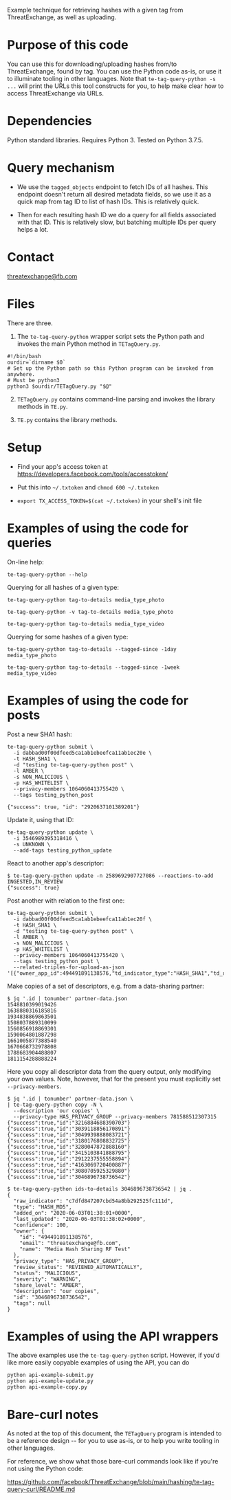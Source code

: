 Example technique for retrieving hashes with a given tag from ThreatExchange, as well as uploading.

# Purpose of this code

You can use this for downloading/uploading hashes from/to ThreatExchange, found by tag. You can use the Python code as-is, or use it to illuminate tooling in other languages. Note that `te-tag-query-python -s ...` will print the URLs this tool constructs for you, to help make clear how to access ThreatExchange via URLs.

# Dependencies

Python standard libraries. Requires Python 3. Tested on Python 3.7.5.

# Query mechanism

* We use the `tagged_objects` endpoint to fetch IDs of all hashes. This
endpoint doesn't return all desired metadata fields, so we use it as a quick
map from tag ID to list of hash IDs. This is relatively quick.

* Then for each resulting hash ID we do a query for all fields associated with
that ID. This is relatively slow, but batching multiple IDs per query helps a
lot.

# Contact

threatexchange@fb.com

# Files

There are three.

1. The `te-tag-query-python` wrapper script sets the Python path and invokes the main Python method in `TETagQuery.py`.

```
#!/bin/bash
ourdir=`dirname $0`
# Set up the Python path so this Python program can be invoked from anywhere.
# Must be python3
python3 $ourdir/TETagQuery.py "$@"
```

2. `TETagQuery.py` contains command-line parsing and invokes the library methods in `TE.py`.

3. `TE.py` contains the library methods.

# Setup

* Find your app's access token at https://developers.facebook.com/tools/accesstoken/

* Put this into `~/.txtoken` and `chmod 600 ~/.txtoken`

* `export TX_ACCESS_TOKEN=$(cat ~/.txtoken)` in your shell's init file

# Examples of using the code for queries

On-line help:
```
te-tag-query-python --help
```

Querying for all hashes of a given type:
```
te-tag-query-python tag-to-details media_type_photo

te-tag-query-python -v tag-to-details media_type_photo

te-tag-query-python tag-to-details media_type_video
```

Querying for some hashes of a given type:
```
te-tag-query-python tag-to-details --tagged-since -1day media_type_photo

te-tag-query-python tag-to-details --tagged-since -1week media_type_video
```

# Examples of using the code for posts

Post a new SHA1 hash:

```
te-tag-query-python submit \
  -i dabbad00f00dfeed5ca1ab1ebeefca11ab1ec20e \
  -t HASH_SHA1 \
  -d "testing te-tag-query-python post" \
  -l AMBER \
  -s NON_MALICIOUS \
  -p HAS_WHITELIST \
  --privacy-members 1064060413755420 \
  --tags testing_python_post

{"success": true, "id": "2920637101389201"}
```

Update it, using that ID:

```
te-tag-query-python update \
  -i 3546989395318416 \
  -s UNKNOWN \
  --add-tags testing_python_update
```

React to another app's descriptor:

```
$ te-tag-query-python update -n 2589692907727086 --reactions-to-add INGESTED,IN_REVIEW
{"success": true}
```

Post another with relation to the first one:

```
te-tag-query-python submit \
  -i dabbad00f00dfeed5ca1ab1ebeefca11ab1ec20f \
  -t HASH_SHA1 \
  -d "testing te-tag-query-python post" \
  -l AMBER \
  -s NON_MALICIOUS \
  -p HAS_WHITELIST \
  --privacy-members 1064060413755420 \
  --tags testing_python_post \
  --related-triples-for-upload-as-json '[{"owner_app_id":494491891138576,"td_indicator_type":"HASH_SHA1","td_raw_indicator":"dabbad00f00dfeed5ca1ab1ebeefca11ab1ec20e"}]'
```

Make copies of a set of descriptors, e.g. from a data-sharing partner:

```
$ jq '.id | tonumber' partner-data.json
1548810399019426
1638880316185816
1934838869863501
1508037889310099
1560856918869301
1590064801887298
1661005877388540
1670668732978808
1788683904488807
1811154288888224
```

Here you copy all descriptor data from the query output, only modifying your own values.
Note, however, that for the present you must explicitly set `--privacy-members`.

```
$ jq '.id | tonumber' partner-data.json \
| te-tag-query-python copy -N \
  --description 'our copies' \
  --privacy-type HAS_PRIVACY_GROUP --privacy-members 781588512307315
{"success":true,"id":"3216884688390703"}
{"success":true,"id":"3039118856170891"}
{"success":true,"id":"3049939888083721"}
{"success":true,"id":"3180176808832725"}
{"success":true,"id":"3280047872888160"}
{"success":true,"id":"3415103841888795"}
{"success":true,"id":"2912237555558894"}
{"success":true,"id":"4163069720400887"}
{"success":true,"id":"3080705925329880"}
{"success":true,"id":"3046896738736542"}
```

```
$ te-tag-query-python ids-to-details 3046896738736542 | jq .
{
  "raw_indicator": "c7dfd847207cbd54a8bb292525fc111d",
  "type": "HASH_MD5",
  "added_on": "2020-06-03T01:38:01+0000",
  "last_updated": "2020-06-03T01:38:02+0000",
  "confidence": 100,
  "owner": {
    "id": "494491891138576",
    "email": "threatexchange@fb.com",
    "name": "Media Hash Sharing RF Test"
  },
  "privacy_type": "HAS_PRIVACY_GROUP",
  "review_status": "REVIEWED_AUTOMATICALLY",
  "status": "MALICIOUS",
  "severity": "WARNING",
  "share_level": "AMBER",
  "description": "our copies",
  "id": "3046896738736542",
  "tags": null
}
```

# Examples of using the API wrappers

The above examples use the `te-tag-query-python` script. However, if you'd like more easily copyable examples of using the API, you can do

```
python api-example-submit.py
python api-example-update.py
python api-example-copy.py
```

# Bare-curl notes

As noted at the top of this document, the `TETagQuery` program is intended to be a reference design -- for you to use as-is, or to help you write tooling in other languages.

For reference, we show what those bare-curl commands look like if you're not using the Python code:

https://github.com/facebook/ThreatExchange/blob/main/hashing/te-tag-query-curl/README.md
